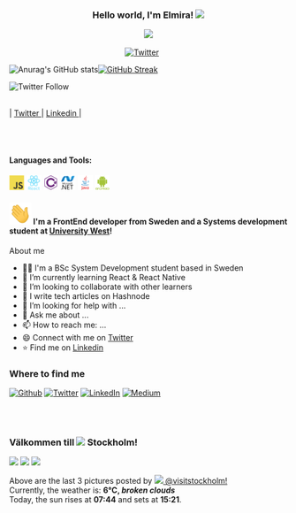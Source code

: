 <!-- Ordbajs dedsgrfgdrsggdggluxe varje dag --> 



<h3 align="center">
  Hello world, I'm Elmira!
  <img src="https://media.giphy.com/media/hvRJCLFzcasrR4ia7z/giphy.gif" width="28">
  
</h3>

<!-- Typing SVG  section -->
<p align="center">
  <a href="https://github.com/elmiracodes/readme-typing-svg"><img src="https://readme-typing-svg.herokuapp.com/?lines=Full-stack%20web%20and%20app%20developer;BsC%20Systems%20Development%20student;Always%20learning%20new%20things&font=Fira%20Code&center=true&width=440&height=45&color=7f3ace&vCenter=true&size=22"></a>
 
<!-- Social icons section -->
<p align="center">
  <a href="https://twitter.com/elmiracodes"><img width="32px" alt="Twitter" title="Twitter" src="https://i.imgur.com/H6wnjuj.png"/></a>
  &#8287;&#8287;&#8287;&#8287;&#8287;
</p>

<!-- Social badges section -->
<!-- Badges with custom icons - https://github.com/DenverCoder1/custom-icon-badges -->
<!-- YouTube stats - https://github.com/DenverCoder1/github-readme-youtube-stats -->
<!-- View counter - https://github.com/DenverCoder1/Simple-View-Counter -->
<!-- Star counter - https://github.com/idealclover/GitHub-Star-Counter -->
<p align="center">

![Anurag's GitHub stats](https://github-readme-stats.vercel.app/api?username=elmiracodes&show_icons=true&theme=midnight-purple)[![GitHub Streak](https://github-readme-streak-stats.herokuapp.com/?user=elmiracodes&theme=midnight-purple)](https://git.io/streak-stats)

![Twitter Follow](https://img.shields.io/twitter/follow/elmiracodes?label=%40elmiracodes&style=social) <br />
<br />


 | [Twitter ](https://twitter.com/elmiracodes)| [ Linkedin ](https://www.linkedin.com/in/elmirabirank/) |   
 
 <br />
<br />


  #### Languages and Tools:
   
<img src="https://github.com/devicons/devicon/blob/master/icons/javascript/javascript-original.svg" alt="JavaScript logo" width="27px" height="27px" /> <img src="https://github.com/devicons/devicon/blob/master/icons/react/react-original-wordmark.svg" alt="React" width="27px" height="27px" /> <img src="https://github.com/devicons/devicon/blob/master/icons/csharp/csharp-line.svg" alt="Csharp" width="27px" height="27px" /> <img src="https://github.com/devicons/devicon/blob/master/icons/dot-net/dot-net-original-wordmark.svg" alt="dotnet" width="27px" height="27px" /> <img src="https://github.com/devicons/devicon/blob/master/icons/java/java-original-wordmark.svg" alt="Java" width="27px" height="27px" /> <img src="https://github.com/devicons/devicon/blob/master/icons/android/android-plain-wordmark.svg" alt="Android" width="27px" height="27px" /> 

<!-- Intro -->
#### <img src="/Hi.gif" width="40" height="40"/>  I'm a FrontEnd developer from Sweden and a Systems development student at [University West](https://www.hv.se/en/)! 



About me 
- 👩‍💻 I'm a BSc System Development student based in Sweden
- 🌱 I’m currently learning React & React Native
- 👯 I’m looking to collaborate with other learners
- 📝 I write tech articles on Hashnode 
- 🤔 I’m looking for help with ...
- 💬 Ask me about ...
- 📫 How to reach me: ...
- 😄 Connect with me on [Twitter ](https://twitter.com/elmiracodes)
- ⭐ Find me on [ Linkedin ](https://www.linkedin.com/in/elmirabirank/) 
  
 
<h3>Where to find me</h3>
<p><a href="https://github.com/thmsgbrt" target="_blank"><img alt="Github" src="https://img.shields.io/badge/GitHub-%2312100E.svg?&style=for-the-badge&logo=Github&logoColor=white" /></a> <a href="https://twitter.com/Guibz16" target="_blank"><img alt="Twitter" src="https://img.shields.io/badge/twitter-%231DA1F2.svg?&style=for-the-badge&logo=twitter&logoColor=white" /></a> <a href="https://www.linkedin.com/in/thomas-guibert" target="_blank"><img alt="LinkedIn" src="https://img.shields.io/badge/linkedin-%230077B5.svg?&style=for-the-badge&logo=linkedin&logoColor=white" /></a> <a href="https://medium.com/@th.guibert" target="_blank"><img alt="Medium" src="https://img.shields.io/badge/medium-%2312100E.svg?&style=for-the-badge&logo=medium&logoColor=white" /></a>
</p>




<br />
<br />



 






<h3>Välkommen till <img src="https://cdn-icons-png.flaticon.com/512/197/197564.png" width="13"/> Stockholm!</h3>
<p><img width="200" src="https:&#x2F;&#x2F;cdn3.dumpor.com&#x2F;view?q&#x3D;zgjZmJ2N9QWaz91Yu9lJ1QzQClTOxYTPl9mJ1UTYzEDZkNzN2QjM5MGN2EWY3MjNkdDZwQDNyU2N2IWPo9mJ00yN9I2YjZSQBFUQCdWTwQmZCFUPtRWZmQjNEBDOfhVQwI3djRHZVZmSiNTPjh2bfNmbfZCMwETP0F2YfNmbfZCdl5mLuR2YiZmLh5mZuITL082dsZmLtFmcnFGdz5Wa9QHafNmbf9zZwpmLu9VM0EzM4YDMzkzM3UTO2ETOyEDOfZTN1gjN3gjM4ETNzMDOyEzXxETN2ATN3UjMvADOwEDewgDMxM3L1MTZvUTMtUDO4IjLxUDdvY3L0Vmbu4GZjJmZuEmbm5iMtQzb3xmZu0WYydWY0Nnbp9yL6MHc0RHa" /> <img width="200" src="https:&#x2F;&#x2F;cdn3.dumpor.com&#x2F;view?q&#x3D;zgjZmJ2N9QWaz91Yu9lJBVjMxYTOxYTPl9mJ3AjYxUmZidTYjJDNiRGNyUDOmhDOiR2MkJmM5gTMxITPo9mJ00yN9I2YjZSQBFUQCdWTwQmZCFUPtRWZm0ySMRjStgVQ40yUyAVLthVYpBXPjh2bfNmbfZCMwETP0F2YfNmbfZCdl5mLuR2YiZmLh5mZuITL082dsZmLtFmcnFGdz5Wa9QHafNmbf9zZwpmLu9lNwQzNykDNwIzNxQDM5IDM4MzMfJzMxkjN3czN0QzMwQzM281M2IDOzczN0IzL1MTZvUTMtUDO4IjLxUDdvY3L0Vmbu4GZjJmZuEmbm5iMtQzb3xmZu0WYydWY0Nnbp9yL6MHc0RHa" /> <img width="200" src="https:&#x2F;&#x2F;cdn1.dumpor.com&#x2F;view?q&#x3D;%3DMDOmZmY30DZpN3Xj52XmYURyAjQ5EjN9U2bmQTZwkTO2QDNzEWOlFmYwIGO4MGOyUzNhJWZ1ITM5QTZ9g2bmQTL30jYjNmJBFUQBJ0ZNBDZmJUQ90GZlZSNHpmNGhDWBF0dDBVOxN1SfxEa9MGav91Yu9lJyATM9QXYj91Yu9lJ0Vmbu4GZjJmZuEmbm5iMtQzb3xmZu0WYydWY0Nnbp1Ddo91Yu91PnBnau42XzEjNxITMwQTM1gzMyIzNycDOy8FO5gDN1gjNxcTN3gTM3gzXyITN4AjM4QjMvADOwEDewgDMxA3L1MTZvUTMtUDO4IjLxUDdvY3L0Vmbu4GZjJmZuEmbm5iMtQzb3xmZu0WYydWY0Nnbp9yL6MHc0RHa" /></p>
<p>Above are the last 3 pictures posted by <a href="https://www.instagram.com/visitstockholm/" target="_blank"><img src="https://upload.wikimedia.org/wikipedia/commons/thumb/e/e7/Instagram_logo_2016.svg/1024px-Instagram_logo_2016.svg.png" width="20"/> @visitstockholm!</a><br/>Currently, the weather is: <b> 6°C, <i>broken clouds</i></b></br>Today, the sun rises at <b>07:44</b> and sets at <b>15:21</b>.</p>




